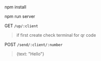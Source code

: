 npm install

npm run server

GET `/up/:client`
>if first create check terminal for qr code



POST `/send/:client/:number`
>{text: "Hello"}